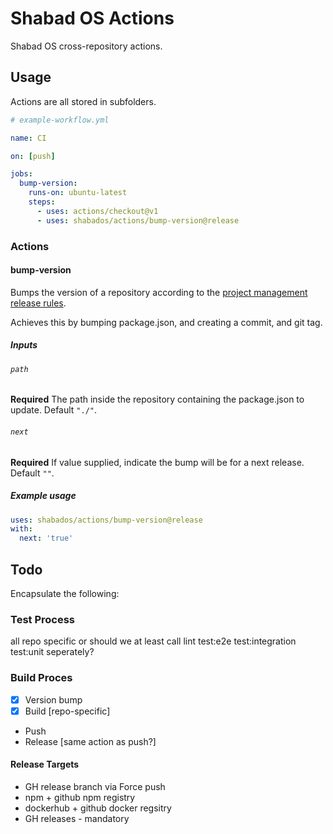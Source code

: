 # Shabad OS Actions

Shabad OS cross-repository actions.

## Usage

Actions are all stored in subfolders.

```yaml
# example-workflow.yml

name: CI

on: [push]

jobs:
  bump-version:
    runs-on: ubuntu-latest
    steps:
      - uses: actions/checkout@v1
      - uses: shabados/actions/bump-version@release
```

### Actions

#### bump-version

Bumps the version of a repository according to the [project management release rules](https://github.com/shabados/.github/wiki/Project-Management#41-release-process).

Achieves this by bumping package.json, and creating a commit, and git tag.

##### Inputs

###### `path`

**Required** The path inside the repository containing the package.json to update. Default `"./"`.

###### `next`

**Required** If value supplied, indicate the bump will be for a next release. Default `""`.

##### Example usage

```yaml
uses: shabados/actions/bump-version@release
with:
  next: 'true'
```

## Todo

Encapsulate the following:

### Test Process

all repo specific or should we at least call lint test:e2e test:integration test:unit seperately?

### Build Proces

- [x] Version bump
- [x] Build [repo-specific]
- Push
- Release [same action as push?]

#### Release Targets

- GH release branch via Force push
- npm + github npm registry
- dockerhub + github docker regsitry
- GH releases - mandatory
